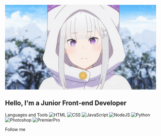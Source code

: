 [![Header](https://github.com/ItsZeroFour/ItsZeroFour/blob/main/assets/background.gif)](https://vk.com/nullbebra)

## Hello, I'm a Junior Front-end Developer

Languages and Tools
![HTML](https://img.shields.io/badge/-HTML-E34F26?style=for-the-badge)
![CSS](https://img.shields.io/badge/-CSS-1572B6?style=for-the-badge)
![JavaScript](https://img.shields.io/badge/-JavaScript-F7DF1E?style=for-the-badge)
![NodeJS](https://img.shields.io/badge/-NodeJS-339933?style=for-the-badge)
![Python](https://img.shields.io/badge/-Python-3776AB?style=for-the-badge)
![Photoshop](https://img.shields.io/badge/-Photoshop-31A8FF?style=for-the-badge)
![PremierPro](https://img.shields.io/badge/-PremierPro-9999FF?style=for-the-badge)

Follow me
